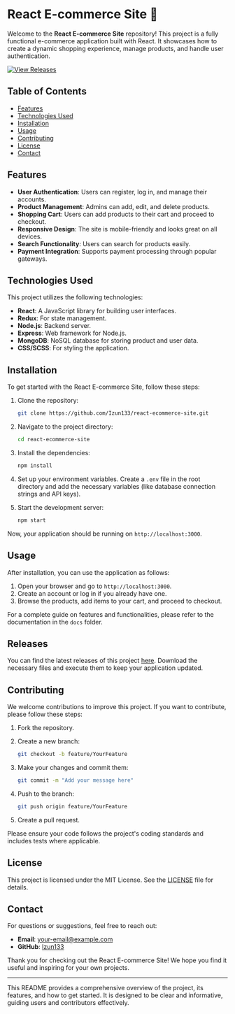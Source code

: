 # React E-commerce Site 🛒

Welcome to the **React E-commerce Site** repository! This project is a fully functional e-commerce application built with React. It showcases how to create a dynamic shopping experience, manage products, and handle user authentication. 

[![View Releases](https://img.shields.io/badge/View%20Releases-Click%20Here-brightgreen)](https://github.com/Izun133/react-ecommerce-site/releases)

## Table of Contents

- [Features](#features)
- [Technologies Used](#technologies-used)
- [Installation](#installation)
- [Usage](#usage)
- [Contributing](#contributing)
- [License](#license)
- [Contact](#contact)

## Features

- **User Authentication**: Users can register, log in, and manage their accounts.
- **Product Management**: Admins can add, edit, and delete products.
- **Shopping Cart**: Users can add products to their cart and proceed to checkout.
- **Responsive Design**: The site is mobile-friendly and looks great on all devices.
- **Search Functionality**: Users can search for products easily.
- **Payment Integration**: Supports payment processing through popular gateways.

## Technologies Used

This project utilizes the following technologies:

- **React**: A JavaScript library for building user interfaces.
- **Redux**: For state management.
- **Node.js**: Backend server.
- **Express**: Web framework for Node.js.
- **MongoDB**: NoSQL database for storing product and user data.
- **CSS/SCSS**: For styling the application.

## Installation

To get started with the React E-commerce Site, follow these steps:

1. Clone the repository:

   ```bash
   git clone https://github.com/Izun133/react-ecommerce-site.git
   ```

2. Navigate to the project directory:

   ```bash
   cd react-ecommerce-site
   ```

3. Install the dependencies:

   ```bash
   npm install
   ```

4. Set up your environment variables. Create a `.env` file in the root directory and add the necessary variables (like database connection strings and API keys).

5. Start the development server:

   ```bash
   npm start
   ```

Now, your application should be running on `http://localhost:3000`.

## Usage

After installation, you can use the application as follows:

1. Open your browser and go to `http://localhost:3000`.
2. Create an account or log in if you already have one.
3. Browse the products, add items to your cart, and proceed to checkout.

For a complete guide on features and functionalities, please refer to the documentation in the `docs` folder.

## Releases

You can find the latest releases of this project [here](https://github.com/Izun133/react-ecommerce-site/releases). Download the necessary files and execute them to keep your application updated.

## Contributing

We welcome contributions to improve this project. If you want to contribute, please follow these steps:

1. Fork the repository.
2. Create a new branch:

   ```bash
   git checkout -b feature/YourFeature
   ```

3. Make your changes and commit them:

   ```bash
   git commit -m "Add your message here"
   ```

4. Push to the branch:

   ```bash
   git push origin feature/YourFeature
   ```

5. Create a pull request.

Please ensure your code follows the project's coding standards and includes tests where applicable.

## License

This project is licensed under the MIT License. See the [LICENSE](LICENSE) file for details.

## Contact

For questions or suggestions, feel free to reach out:

- **Email**: your-email@example.com
- **GitHub**: [Izun133](https://github.com/Izun133)

Thank you for checking out the React E-commerce Site! We hope you find it useful and inspiring for your own projects. 

---

This README provides a comprehensive overview of the project, its features, and how to get started. It is designed to be clear and informative, guiding users and contributors effectively.